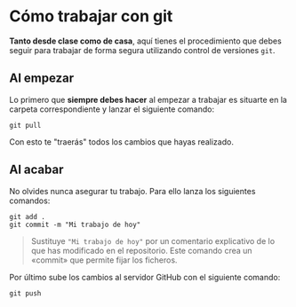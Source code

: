 # Cómo trabajar con git

**Tanto desde clase como de casa**, aquí tienes el procedimiento que debes seguir para trabajar de forma segura utilizando control de versiones `git`.

## Al empezar

Lo primero que **siempre debes hacer** al empezar a trabajar es situarte en la carpeta correspondiente y lanzar el siguiente comando:

```console
git pull
```

Con esto te "traerás" todos los cambios que hayas realizado.

## Al acabar

No olvides nunca asegurar tu trabajo. Para ello lanza los siguientes comandos:

```console
git add .
git commit -m "Mi trabajo de hoy"
```

> Sustituye `"Mi trabajo de hoy"` por un comentario explicativo de lo que has modificado en el repositorio. Este comando crea un «commit» que permite fijar los ficheros.

Por último sube los cambios al servidor GitHub con el siguiente comando:

```console
git push
```
